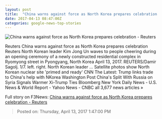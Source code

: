 ```yaml
---
layout: post
title:  "China warns against force as North Korea prepares celebration - Reuters"
date: 2017-04-13 08:47:00Z
categories: google-news-top-stories
---
```


![China warns against force as North Korea prepares celebration - Reuters](http://s4.reutersmedia.net/resources/r/?m=02&d=20170413&t=2&i=1180478453&w=&fh=545px&fw=&ll=&pl=&sq=&r=LYNXMPED3C09S)

Reuters China warns against force as North Korea prepares celebration Reuters North Korean leader Kim Jong Un waves to people cheering during an opening ceremony of a newly constructed residential complex in Ryomyong street in Pyongyang, North Korea April 13, 2017. REUTERS/Damir Sagolj. 1/7. left. right. North Korean leader ... Satellite photos show North Korean nuclear site 'primed and ready' CNN The Latest: Trump links trade to China's help with NKorea Washington Post China's Split With Russia on Syria Signals Warmer Xi-Trump Ties Bloomberg New York Daily News - U.S. News & World Report - Yahoo News - CNBC all 3,677 news articles »


Full story on F3News: [China warns against force as North Korea prepares celebration - Reuters](http://www.f3nws.com/n/fPCfTD)

> Posted on: Thursday, April 13, 2017 1:47:00 PM
